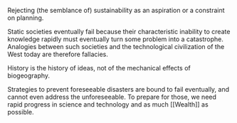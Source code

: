 Rejecting (the semblance of) sustainability as an aspiration or a constraint on planning.

Static societies eventually fail because their characteristic inability to create knowledge rapidly must eventually turn some problem into a catastrophe. Analogies between such societies and the technological civilization of the West today are therefore fallacies. 

History is the history of ideas, not of the mechanical effects of biogeography. 

Strategies to prevent foreseeable disasters are bound to fail eventually, and cannot even address the unforeseeable. To prepare for those, we need rapid progress in science and technology and as much [[Wealth]] as possible.

